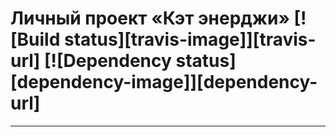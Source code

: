 # Личный проект «Кэт энерджи» [![Build status][travis-image]][travis-url] [![Dependency status][dependency-image]][dependency-url]
---